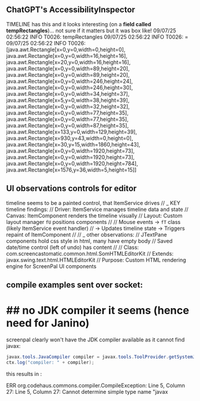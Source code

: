 ## ChatGPT's AccessibilityInspector

TIMELINE has this and it looks interesting (on a __field  called tempRectangles__)... not sure if it matters but it was box like!
09/07/25 02:56:22 INFO T0026: tempRectangles
09/07/25 02:56:22 INFO T0026: =
09/07/25 02:56:22 INFO T0026: [java.awt.Rectangle[x=0,y=0,width=0,height=0], java.awt.Rectangle[x=0,y=0,width=16,height=16], java.awt.Rectangle[x=20,y=0,width=16,height=16], java.awt.Rectangle[x=0,y=0,width=89,height=20], java.awt.Rectangle[x=0,y=0,width=89,height=20], java.awt.Rectangle[x=0,y=0,width=246,height=24], java.awt.Rectangle[x=0,y=0,width=246,height=30], java.awt.Rectangle[x=0,y=0,width=34,height=37], java.awt.Rectangle[x=5,y=0,width=38,height=39], java.awt.Rectangle[x=0,y=0,width=32,height=32], java.awt.Rectangle[x=0,y=0,width=77,height=35], java.awt.Rectangle[x=0,y=0,width=77,height=35], java.awt.Rectangle[x=0,y=0,width=87,height=35], java.awt.Rectangle[x=133,y=0,width=129,height=39], java.awt.Rectangle[x=930,y=43,width=0,height=0], java.awt.Rectangle[x=30,y=15,width=1860,height=43], java.awt.Rectangle[x=0,y=0,width=1920,height=73], java.awt.Rectangle[x=0,y=0,width=1920,height=73], java.awt.Rectangle[x=0,y=0,width=1920,height=784], java.awt.Rectangle[x=1576,y=36,width=5,height=15]]

## UI observations controls for editor

timeline seems to be a painted control, that ItemService drives
// _ KEY timeline findings:
// Driver: ItemService manages timeline data and state
// Canvas: ItemComponent renders the timeline visually
// Layout: Custom layout manager `fU` positions components
//
// Mouse events → `fT` class (likely ItemService event handler)
// → Updates timeline state → Triggers repaint of ItemComponent
//
// _ other observations:
// JTextPane components hold css style in html, many have empty body
// Saved date/time control (left of undo) has content
//
// Class: com.screencastomatic.common.html.SomHTMLEditorKit
// Extends: javax.swing.text.html.HTMLEditorKit
// Purpose: Custom HTML rendering engine for ScreenPal UI components

## compile examples sent over socket:

# ## no JDK compiler it seems (hence need for Janino)

screenpal clearly won't have the JDK compiler available as it cannot find javax:

```java
javax.tools.JavaCompiler compiler = javax.tools.ToolProvider.getSystemJavaCompiler();
ctx.log("compiler: " + compiler);
```

this results in :

ERR org.codehaus.commons.compiler.CompileException: Line 5, Column 27: Line 5, Column 27: Cannot determine simple type name "javax
